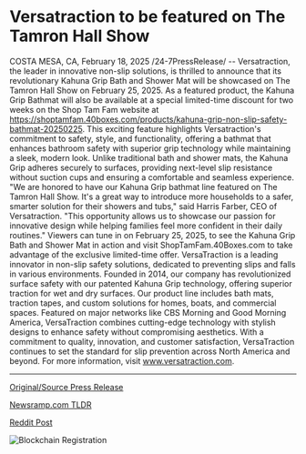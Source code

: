 # Versatraction to be featured on The Tamron Hall Show

COSTA MESA, CA, February 18, 2025 /24-7PressRelease/ -- Versatraction, the leader in innovative non-slip solutions, is thrilled to announce that its revolutionary Kahuna Grip Bath and Shower Mat will be showcased on The Tamron Hall Show on February 25, 2025. As a featured product, the Kahuna Grip Bathmat will also be available at a special limited-time discount for two weeks on the Shop Tam Fam website at https://shoptamfam.40boxes.com/products/kahuna-grip-non-slip-safety-bathmat-20250225.  This exciting feature highlights Versatraction's commitment to safety, style, and functionality, offering a bathmat that enhances bathroom safety with superior grip technology while maintaining a sleek, modern look. Unlike traditional bath and shower mats, the Kahuna Grip adheres securely to surfaces, providing next-level slip resistance without suction cups and ensuring a comfortable and seamless experience.   "We are honored to have our Kahuna Grip bathmat line featured on The Tamron Hall Show. It's a great way to introduce more households to a safer, smarter solution for their showers and tubs," said Harris Farber, CEO of Versatraction. "This opportunity allows us to showcase our passion for innovative design while helping families feel more confident in their daily routines."   Viewers can tune in on February 25, 2025, to see the Kahuna Grip Bath and Shower Mat in action and visit ShopTamFam.40Boxes.com to take advantage of the exclusive limited-time offer.  VersaTraction is a leading innovator in non-slip safety solutions, dedicated to preventing slips and falls in various environments. Founded in 2014, our company has revolutionized surface safety with our patented Kahuna Grip technology, offering superior traction for wet and dry surfaces. Our product line includes bath mats, traction tapes, and custom solutions for homes, boats, and commercial spaces. Featured on major networks like CBS Morning and Good Morning America, VersaTraction combines cutting-edge technology with stylish designs to enhance safety without compromising aesthetics. With a commitment to quality, innovation, and customer satisfaction, VersaTraction continues to set the standard for slip prevention across North America and beyond. For more information, visit www.versatraction.com. 

---

[Original/Source Press Release](https://www.24-7pressrelease.com/press-release/519785/versatraction-to-be-featured-on-the-tamron-hall-show)
                    

[Newsramp.com TLDR](https://newsramp.com/curated-news/versatraction-s-kahuna-grip-bath-mat-to-be-featured-on-the-tamron-hall-show/80e647541c908bda7c860faa6f0327d9) 

 



[Reddit Post](https://www.reddit.com/r/newsramp/comments/1itdzwg/versatractions_kahuna_grip_bath_mat_to_be/) 



![Blockchain Registration](https://cdn.newsramp.app/24-7PressRelease/qrcode/252/19/bakeV61x.webp)